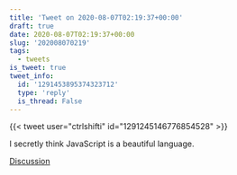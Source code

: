 ```yaml
---
title: 'Tweet on 2020-08-07T02:19:37+00:00'
draft: true
date: 2020-08-07T02:19:37+00:00
slug: '202008070219'
tags:
  - tweets
is_tweet: true
tweet_info:
  id: '1291453895374323712'
  type: 'reply'
  is_thread: False
---
```




{{< tweet user="ctrlshifti" id="1291245146776854528" >}}

I secretly think JavaScript is a beautiful language.

[Discussion](https://x.com/sytelus/status/1291453895374323712)
